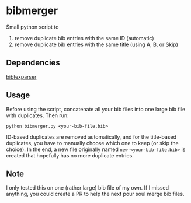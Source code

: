 # bibmerger

Small python script to
1. remove duplicate bib entries with the same ID (automatic)
2. remove duplicate bib entries with the same title (using A, B, or Skip)

## Dependencies
[bibtexparser](https://bibtexparser.readthedocs.io/en/master/install.html#how-to-install)

## Usage
Before using the script, concatenate all your bib files into one large bib file with duplicates.
Then run:
```
python bibmerger.py <your-bib-file.bib>
```

ID-based duplicates are removed automatically, and for the title-based duplicates, you have to manually choose which one to keep (or skip the choice).
In the end, a new file originally named `new-<your-bib-file.bib>` is created that hopefully has no more duplicate entries.

## Note
I only tested this on one (rather large) bib file of my own. If I missed anything, you could create a PR to help the next pour soul merge bib files.
